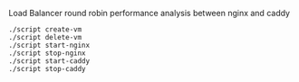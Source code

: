 Load Balancer round robin performance analysis between nginx and caddy

```
./script create-vm
./script delete-vm
./script start-nginx
./script stop-nginx
./script start-caddy
./script stop-caddy
```